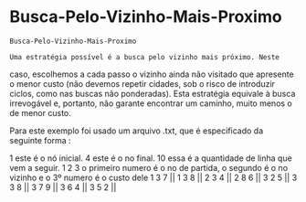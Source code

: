 Busca-Pelo-Vizinho-Mais-Proximo
===============================

    Busca-Pelo-Vizinho-Mais-Proximo
    
    Uma estratégia possível é a busca pelo vizinho mais próximo. Neste
caso, escolhemos a cada passo o vizinho ainda não visitado que apresente
o menor custo (não devemos repetir cidades, sob o risco de introduzir
ciclos, como nas buscas não ponderadas).
Esta estratégia equivale à busca irrevogável e, portanto, não garante
encontrar um caminho, muito menos o de menor custo.

Para este exemplo foi usado um arquivo .txt, que é especificado da seguinte forma :

1     este é o nó inicial.
4      este é o no final.
10      essa é a quantidade de linha que vem a seguir.
1 2 3    o primeiro  numero é o no de partida, o segundo é o no vizinho e o 3º numero é o custo dele
1 3 7           ||
1 3 8           ||
2 3 4           ||
2 8 6           ||
3 2 5           ||
3 3 8           ||
3 7 9           || 
3 6 4           ||
3 5 2           ||
